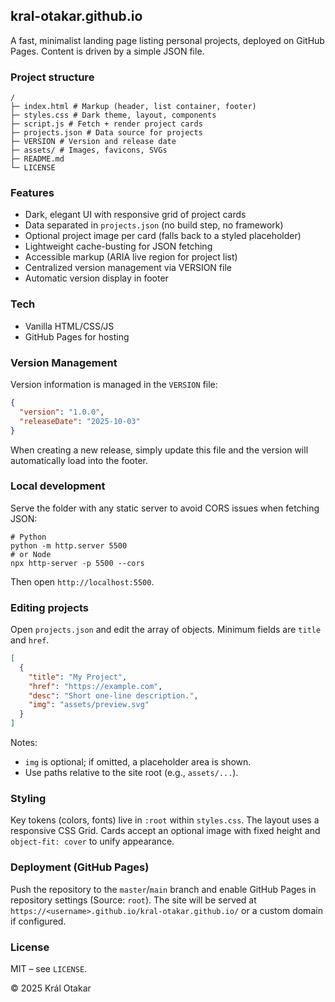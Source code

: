 ## kral-otakar.github.io

A fast, minimalist landing page listing personal projects, deployed on GitHub Pages. Content is driven by a simple JSON file.

### Project structure
```
/
├─ index.html # Markup (header, list container, footer)
├─ styles.css # Dark theme, layout, components
├─ script.js # Fetch + render project cards
├─ projects.json # Data source for projects
├─ VERSION # Version and release date
├─ assets/ # Images, favicons, SVGs
├─ README.md
└─ LICENSE
```

### Features
- Dark, elegant UI with responsive grid of project cards
- Data separated in `projects.json` (no build step, no framework)
- Optional project image per card (falls back to a styled placeholder)
- Lightweight cache-busting for JSON fetching
- Accessible markup (ARIA live region for project list)
- Centralized version management via VERSION file
- Automatic version display in footer

### Tech
- Vanilla HTML/CSS/JS
- GitHub Pages for hosting

### Version Management
Version information is managed in the `VERSION` file:
```json
{
  "version": "1.0.0",
  "releaseDate": "2025-10-03"
}
```
When creating a new release, simply update this file and the version will automatically load into the footer.

### Local development
Serve the folder with any static server to avoid CORS issues when fetching JSON:

```
# Python
python -m http.server 5500
# or Node
npx http-server -p 5500 --cors
```
Then open `http://localhost:5500`.

### Editing projects
Open `projects.json` and edit the array of objects. Minimum fields are `title` and `href`.

```json
[
  {
    "title": "My Project",
    "href": "https://example.com",
    "desc": "Short one-line description.",
    "img": "assets/preview.svg"
  }
]
```

Notes:
- `img` is optional; if omitted, a placeholder area is shown.
- Use paths relative to the site root (e.g., `assets/...`).

### Styling
Key tokens (colors, fonts) live in `:root` within `styles.css`. The layout uses a responsive CSS Grid. Cards accept an optional image with fixed height and `object-fit: cover` to unify appearance.

### Deployment (GitHub Pages)
Push the repository to the `master`/`main` branch and enable GitHub Pages in repository settings (Source: `root`). The site will be served at `https://<username>.github.io/kral-otakar.github.io/` or a custom domain if configured.

### License
MIT – see `LICENSE`.

© 2025 Král Otakar